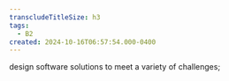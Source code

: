 ```yaml
---
transcludeTitleSize: h3
tags:
  - B2
created: 2024-10-16T06:57:54.000-0400
---
```

design software solutions to meet a variety of challenges;